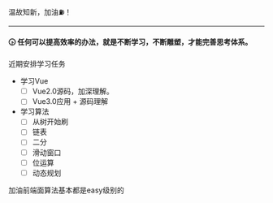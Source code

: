 温故知新，加油⛽️！

---

#### 🕟 任何可以提高效率的办法，就是不断学习，不断雕塑，才能完善思考体系。



近期安排学习任务

- 学习Vue 
  - [ ] Vue2.0源码，加深理解。
  - [ ] Vue3.0应用 + 源码理解
- 学习算法
  - [ ] 从树开始刷
  - [ ] 链表
  - [ ] 二分
  - [ ] 滑动窗口
  - [ ] 位运算
  - [ ] 动态规划

加油前端面算法基本都是easy级别的


